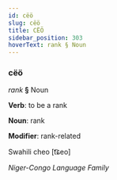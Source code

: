 ```yaml
---
id: cëö
slug: cëö
title: CËÖ
sidebar_position: 303
hoverText: rank § Noun
---
```


### cëö

*rank* **§** Noun

**Verb**: to be a rank

**Noun**: rank

**Modifier**: rank-related

Swahili cheo  [t͡ɕeo]

*Niger-Congo Language Family*